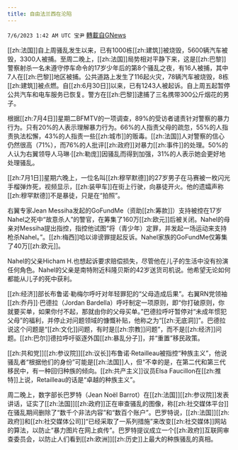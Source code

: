 ```yaml
---
title: 自由法兰西在沦陷
---
```

`7/6/2023 1:42 AM UTC 宝尹` [轉載自GNews](https://gnews.org/articles/1440411)

[[zh:法国]]自上周骚乱发生以来，已有1000栋[[zh:建筑]]被烧毁，5600辆汽车被毁，3300人被捕。至周二晚上，[[zh:法国]]局势相对平静下来，这是[[zh:巴黎]]警察射杀一名未遵守停车命令的17岁少年后的第8个骚乱之夜，有16人被捕，其中7人在[[zh:巴黎]]地区被捕。公共道路上发生了116起火灾，78辆汽车被烧毁，8栋[[zh:建筑]]被点燃。自[[zh:6月30日]]以来，已有1243人被起诉。自上周五起暂停公共汽车和电车服务已恢复。警方在[[zh:巴黎]]逮捕了三名携带300公斤烟花的男子。

根据[[zh:7月4日]]星期二BFMTV的一项调查，89%的受访者谴责针对警察的暴力行为。只有20%的人表示理解暴力行为。66%的人指责父母的疏忽，55%的人指责执法松懈，43%的人指责一些[[zh:城市]]的贩毒。[[zh:法国]]人对警察的信心仍然很高（71%），而76%的人批评[[zh:政府]]对暴力[[zh:事件]]的处理。50%的人认为右翼领导人马琳·[[zh:勒庞]]因骚乱而得到加强，31%的人表示她会更好地处理骚乱。

[[zh:7月1日]]星期六晚上，一位名叫[[zh:穆罕默德]]的27岁男子在马赛被一枚闪光手榴弹炸死，视频显示，[[zh:装甲车]]在街上行驶，向暴徒开火。他的遗孀声称[[zh:穆罕默德]]不是暴徒，只是在“拍照”。

右翼专家Jean Messiha发起的GoFundMe（资助[[zh:筹款]]）支持被控在17岁Nahel之死中“故意杀人”的警官，在筹集了160万[[zh:欧元]]后被关闭。Nahel的母亲对Messiha提出指控，指控他试图“将（青少年）定罪，并发起一场运动来支持枪杀Nahel。”。[[zh:梅西]]哈以诽谤罪提起反诉。Nahel家族的GoFundMe仅筹集了40万[[zh:欧元]]。

Nahel的父亲Hicham H.也想起诉要求赔偿损失，尽管他在儿子的生活中没有扮演任何角色。Nahel的父亲是南特附近科隆贝斯的42岁送货司机说。他希望无论如何都能从儿子的死中获利。

[[zh:经济]]部长布鲁诺·勒梅尔呼吁对年轻罪犯的“父母造成后果”。右翼RN党领袖[[zh:乔丹]]·巴德拉（Jordan Bardella）呼吁制定一项原则，即“你打破原则，你就要买单，如果你付不起，那就由你的父母买单。”巴德拉呼吁暂停对“未成年惯犯父母”的福利，并停止对问题领域的慷慨补贴，他称之为“[[zh:无底洞]]”。巴德拉说这个问题是“[[zh:文化]]问题，有时是[[zh:宗教]]问题”，而不是[[zh:经济]]问题。[[zh:巴尔]]德拉呼吁驱逐外国[[zh:暴乱分子]]，并“重置”移民政策。

[[zh:共和党]][[zh:参议院]][[zh:议长]]布鲁诺·Retailleau被指控“种族主义”，他说骚乱者“根据他们的身份”可能是[[zh:法国]]人，但“不幸的是，在第二代和第三代移民中，有一种回归种族的倾向。[[zh:共产主义]]议员Elsa Faucillon在[[zh:推特]]上说，Retailleau的话是“卓越的种族主义”。

周二晚上，数字部长巴罗特（Jean Noël Barrot）在[[zh:法国]][[zh:参议院]]发表讲话，证实了[[zh:法国]][[zh:政府]]正在审查骚乱的图像，称[[zh:社交媒体平台]]在骚乱期间删除了“数千个非法内容”和“数百个账户”。巴罗特说，[[zh:法国]][[zh:政府]]和[[zh:社交媒体公司]]“已经采取了一系列措施”来改变[[zh:社交媒体]]网站的算法，以防止“暴力图片在网上疯传”。巴罗特提议成立一个[[zh:政府]]互联网审查委员会，以防止人们看到[[zh:欧洲]][[zh:历史]]上最大的种族骚乱的真相。
